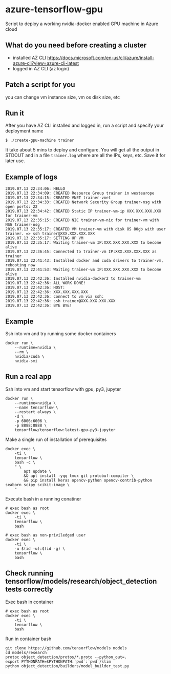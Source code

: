 # azure-tensorflow-gpu

Script to deploy a working nvidia-docker enabled GPU machine in Azure cloud

## What do you need before creating a cluster

- installed AZ CLI https://docs.microsoft.com/en-us/cli/azure/install-azure-cli?view=azure-cli-latest
- logged in AZ CLI (az login)

## Patch a script for you

you can change vm instance size, vm os disk size, etc

## Run it

After you have AZ CLI installed and logged in, run a script and specify your deployment name

```$ ./create-gpu-machine trainer```

It take about 5 mins to deploy and configure. You will get all the output in STDOUT and in a file ```trainer.log``` where are all the IPs, keys, etc. Save it for later use.

## Example of logs

```
2019.07.13 22:34:06: HELLO
2019.07.13 22:34:09: CREATED Resource Group trainer in westeurope
2019.07.13 22:34:15: CREATED VNET trainer-vnet
2019.07.13 22:34:33: CREATED Network Security Group trainer-nsg with open ports: 22
2019.07.13 22:34:42: CREATED Static IP trainer-vm-ip XXX.XXX.XXX.XXX for trainer-vm
2019.07.13 22:35:15: CREATED NIC trainer-vm-nic for trainer-vm with NSG trainer-nsg
2019.07.13 22:35:17: CREATED VM trainer-vm with disk OS 80gb with user trainer. => ssh trainer@XXX.XXX.XXX.XXX
2019.07.13 22:35:17: SETTING UP VM
2019.07.13 22:35:17: Waiting trainer-vm IP:XXX.XXX.XXX.XXX to become alive
2019.07.13 22:36:45: Connected to trainer-vm IP:XXX.XXX.XXX.XXX as trainer
2019.07.13 22:41:43: Installed docker and cuda drivers to trainer-vm, rebooting now
2019.07.13 22:41:53: Waiting trainer-vm IP:XXX.XXX.XXX.XXX to become alive
2019.07.13 22:42:36: Installed nvidia-docker2 to trainer-vm
2019.07.13 22:42:36: ALL WORK DONE!
2019.07.13 22:42:36: HOST:
2019.07.13 22:42:36: XXX.XXX.XXX.XXX
2019.07.13 22:42:36: connect to vm via ssh:
2019.07.13 22:42:36: ssh trainer@XXX.XXX.XXX.XXX
2019.07.13 22:42:36: BYE BYE!
```

## Example

Ssh into vm and try running some docker containers

```
docker run \
    --runtime=nvidia \
    --rm \
    nvidia/cuda \
    nvidia-smi
```


## Run a real app

Ssh into vm and start tensorflow with gpu, py3, jupyter

```
docker run \
    --runtime=nvidia \
    --name tensorflow \
    --restart always \
    -d \
    -p 6006:6006 \
    -p 8888:8888 \
    tensorflow/tensorflow:latest-gpu-py3-jupyter
```

Make a single run of installation of prerequisites

```
docker exec \
    -ti \
    tensorflow \
    bash -c \
    " \
        apt update \
        && apt install -yqq tmux git protobuf-compiler \
        && pip install keras opencv-python opencv-contrib-python seaborn scipy scikit-image \
    "
```

Execute bash in a running conatiner

```
# exec bash as root
docker exec \
    -ti \
    tensorflow \
    bash
```

```
# exec bash as non-priviledged user
docker exec \
    -ti \
    -u $(id -u):$(id -g) \
    tensorflow \
    bash
```

## Check running tensorflow/models/research/object_detection tests correctly

Exec bash in container

```
# exec bash as root
docker exec \
    -ti \
    tensorflow \
    bash
```

Run in container bash

```
git clone https://github.com/tensorflow/models models
cd models/research
protoc object_detection/protos/*.proto --python_out=.
export PYTHONPATH=$PYTHONPATH:`pwd`:`pwd`/slim
python object_detection/builders/model_builder_test.py
```